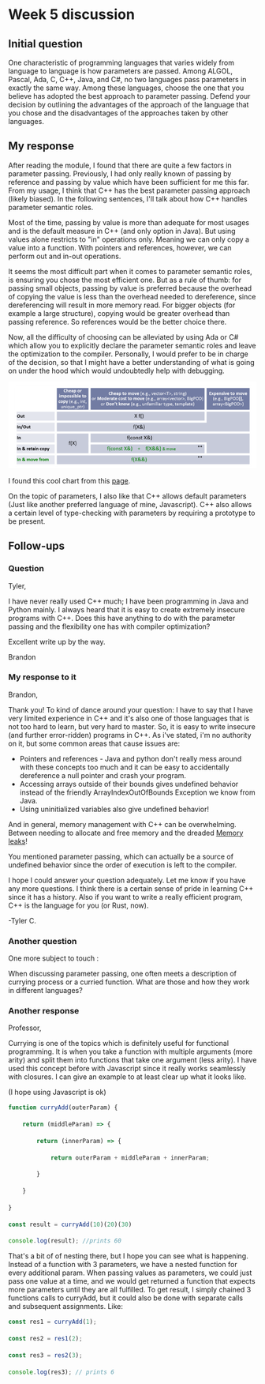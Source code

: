 # Week 5 discussion

## Initial question

One characteristic of programming languages that varies widely from language to language is how parameters are passed. Among ALGOL, Pascal, Ada, C, C++, Java, and C#, no two languages pass parameters in exactly the same way. Among these languages, choose the one that you believe has adopted the best approach to parameter passing. Defend your decision by outlining the advantages of the approach of the language that you chose and the disadvantages of the approaches taken by other languages.

## My response

After reading the module, I found that there are quite a few factors in parameter passing. Previously, I had only really known of passing by reference and passing by value which have been sufficient for me this far. From my usage, I think that C++ has the best parameter passing approach (likely biased). In the following sentences, I'll talk about how C++ handles parameter semantic roles.

Most of the time, passing by value is more than adequate for most usages and is the default measure in C++ (and only option in Java). But using values alone restricts to "in" operations only. Meaning we can only copy a value into a function. With pointers and references, however, we can perform out and in-out operations. 

It seems the most difficult part when it comes to parameter semantic roles, is ensuring you chose the most efficient one. But as a rule of thumb: for passing small objects, passing by value is preferred because the overhead of copying the value is less than the overhead needed to dereference, since dereferencing will result in more memory read. For bigger objects (for example a large structure), copying would be greater overhead than passing reference. So references would be the better choice there.

Now, all the difficulty of choosing can be alleviated by using Ada or C# which allow you to explicitly declare the parameter semantic roles and leave the optimization to the compiler. Personally, I would prefer to be in charge of the decision, so that I might have a better understanding of what is going on under the hood which would undoubtedly help with debugging.

![reference reference](week5pic0.png)

I found this cool chart from this [page](https://www.modernescpp.com/index.php/c-core-guidelines-how-to-pass-function-parameters).

On the topic of parameters, I also like that C++ allows default parameters (Just like another preferred language of mine, Javascript). C++ also allows a certain level of type-checking with parameters by requiring a prototype to be present.

## Follow-ups

### Question

Tyler,

I have never really used C++ much; I have been programming in Java and Python mainly. I always heard that it is easy to create extremely insecure programs with C++. Does this have anything to do with the parameter passing and the flexibility one has with compiler optimization? 

Excellent write up by the way.

Brandon

### My response to it

Brandon,

Thank you! To kind of dance around your question: I have to say that I have very limited experience in C++ and it's also one of those languages that is not too hard to learn, but very hard to master. So, it is easy to write insecure (and further error-ridden) programs in C++. As i've stated, i'm no authority on it, but some common areas that cause issues are:

* Pointers and references - Java and python don't really mess around with these concepts too much and it can be easy to accidentally dereference a null pointer and crash your program.
* Accessing arrays outside of their bounds gives undefined behavior instead of the friendly ArrayIndexOutOfBounds Exception we know from Java.
* Using uninitialized variables also give undefined behavior!
  
And in general, memory management with C++ can be overwhelming. Between needing to allocate and free memory and the dreaded [Memory leaks](https://stackoverflow.com/questions/6261201/how-to-find-memory-leak-in-a-c-code-project/8417851#8417851)!

You mentioned parameter passing, which can actually be a source of undefined behavior since the order of execution is left to the compiler.

I hope I could answer your question adequately. Let me know if you have any more questions. I think there is a certain sense of pride in learning C++ since it has a history. Also if you want to write a really efficient program, C++ is the language for you (or Rust, now).

-Tyler C.

### Another question

One more subject  to touch : 

When discussing parameter passing, one often meets  a description of currying process or a curried function. What are those and how they work in different languages?

### Another response

Professor,

Currying is one of the topics which is definitely useful for functional programming. It is when you take a function with multiple arguments (more arity) and split them into functions that take one argument (less arity). I have used this concept before with Javascript since it really works seamlessly with closures. I can give an example to at least clear up what it looks like.

(I hope using Javascript is ok)

```javascript
function curryAdd(outerParam) {

    return (middleParam) => {

        return (innerParam) => {

            return outerParam + middleParam + innerParam;

        }

    }

}

const result = curryAdd(10)(20)(30)

console.log(result); //prints 60
```

That's a bit of of nesting there, but I hope you can see what is happening. Instead of a function with 3 parameters, we have a nested function for every additional param. When passing values as parameters, we could just pass one value at a time, and we would get returned a function that expects more parameters until they are all fulfilled. To get result, I simply chained 3 functions calls to curryAdd, but it could also be done with separate calls and subsequent assignments. Like:

```javascript
const res1 = curryAdd(1);

const res2 = res1(2);

const res3 = res2(3);

console.log(res3); // prints 6
```
